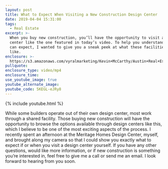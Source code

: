 ```yaml
---
layout: post
title: What to Expect When Visiting a New Construction Design Center
date: 2019-04-04 15:31:00
tags:
  - Real Estate
excerpt: >-
  When you buy new construction, you’ll have the opportunity to visit a design
  center like the one featured in today’s video. To help you understand what you
  can expect, I wanted to give you a sneak peek at what these facilities are
  like.
enclosure: >-
  https://s3.amazonaws.com/vyralmarketing/Kevin+McCarthy/Austin+Real+Estate-+An+Afternoon+at+the+Meritage+Homes+Design+Center.mp4
pullquote:
enclosure_type: video/mp4
enclosure_time:
use_youtube_image: true
youtube_alternate_image:
youtube_code: 5KEGL-eJRy8
---
```


{% include youtube.html %}

While some builders operate out of their own design center, most work through a shared facility. Those buying new construction will have the opportunity to browse the options available through design centers like this, which I believe to be one of the most exciting aspects of the process. I recently spent an afternoon at the Meritage Homes Design Center, myself, and brought along my camera so that I could show you exactly what to expect if or when you visit a design center yourself. If you have any other questions, would like more information, or if new construction is something you’re interested in, feel free to give me a call or send me an email. I look forward to hearing from you soon. <br>